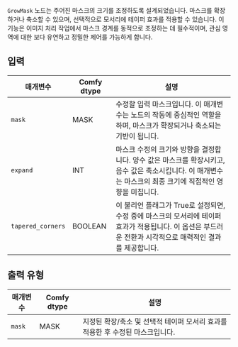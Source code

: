 `GrowMask` 노드는 주어진 마스크의 크기를 조정하도록 설계되었습니다. 마스크를 확장하거나 축소할 수 있으며, 선택적으로 모서리에 테이퍼 효과를 적용할 수 있습니다. 이 기능은 이미지 처리 작업에서 마스크 경계를 동적으로 조정하는 데 필수적이며, 관심 영역에 대한 보다 유연하고 정밀한 제어를 가능하게 합니다.

## 입력

| 매개변수 | Comfy dtype | 설명 |
|-----------|-------------|-------------|
| `mask`    | MASK        | 수정할 입력 마스크입니다. 이 매개변수는 노드의 작동에 중심적인 역할을 하며, 마스크가 확장되거나 축소되는 기반이 됩니다. |
| `expand`  | INT         | 마스크 수정의 크기와 방향을 결정합니다. 양수 값은 마스크를 확장시키고, 음수 값은 축소시킵니다. 이 매개변수는 마스크의 최종 크기에 직접적인 영향을 미칩니다. |
| `tapered_corners` | BOOLEAN    | 이 불리언 플래그가 True로 설정되면, 수정 중에 마스크의 모서리에 테이퍼 효과가 적용됩니다. 이 옵션은 부드러운 전환과 시각적으로 매력적인 결과를 제공합니다. |

## 출력 유형

| 매개변수 | Comfy dtype | 설명 |
|-----------|-------------|-------------|
| `mask`    | MASK        | 지정된 확장/축소 및 선택적 테이퍼 모서리 효과를 적용한 후 수정된 마스크입니다. |
